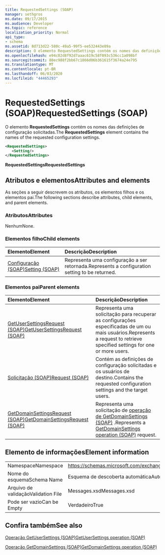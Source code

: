 ```yaml
---
title: RequestedSettings (SOAP)
manager: sethgros
ms.date: 09/17/2015
ms.audience: Developer
ms.topic: reference
localization_priority: Normal
api_type:
- schema
ms.assetid: 8d713d22-580c-49a5-99f5-ee532443e89a
description: O elemento RequestedSettings contém os nomes das definições de configuração solicitadas.
ms.openlocfilehash: e94c02d8f92d7aaac619c58f093c536cc1a098bf
ms.sourcegitcommit: 88ec988f2bb67c1866d06b361615f3674a24e795
ms.translationtype: MT
ms.contentlocale: pt-BR
ms.lasthandoff: 06/03/2020
ms.locfileid: "44465293"
---
```

# <a name="requestedsettings-soap"></a><span data-ttu-id="6f62a-103">RequestedSettings (SOAP)</span><span class="sxs-lookup"><span data-stu-id="6f62a-103">RequestedSettings (SOAP)</span></span>

<span data-ttu-id="6f62a-104">O elemento **RequestedSettings** contém os nomes das definições de configuração solicitadas.</span><span class="sxs-lookup"><span data-stu-id="6f62a-104">The **RequestedSettings** element contains the names of the requested configuration settings.</span></span> 
  
```XML
<RequestedSettings>
   <Setting/>
</RequestedSettings>
```

 <span data-ttu-id="6f62a-105">**RequestedSettings**</span><span class="sxs-lookup"><span data-stu-id="6f62a-105">**RequestedSettings**</span></span>
## <a name="attributes-and-elements"></a><span data-ttu-id="6f62a-106">Atributos e elementos</span><span class="sxs-lookup"><span data-stu-id="6f62a-106">Attributes and elements</span></span>

<span data-ttu-id="6f62a-107">As seções a seguir descrevem os atributos, os elementos filhos e os elementos pai.</span><span class="sxs-lookup"><span data-stu-id="6f62a-107">The following sections describe attributes, child elements, and parent elements.</span></span>
  
### <a name="attributes"></a><span data-ttu-id="6f62a-108">Atributos</span><span class="sxs-lookup"><span data-stu-id="6f62a-108">Attributes</span></span>

<span data-ttu-id="6f62a-109">Nenhum</span><span class="sxs-lookup"><span data-stu-id="6f62a-109">None.</span></span>
  
### <a name="child-elements"></a><span data-ttu-id="6f62a-110">Elementos filho</span><span class="sxs-lookup"><span data-stu-id="6f62a-110">Child elements</span></span>

|<span data-ttu-id="6f62a-111">**Elemento**</span><span class="sxs-lookup"><span data-stu-id="6f62a-111">**Element**</span></span>|<span data-ttu-id="6f62a-112">**Descrição**</span><span class="sxs-lookup"><span data-stu-id="6f62a-112">**Description**</span></span>|
|:-----|:-----|
|[<span data-ttu-id="6f62a-113">Configuração (SOAP)</span><span class="sxs-lookup"><span data-stu-id="6f62a-113">Setting (SOAP)</span></span>](setting-soap.md) <br/> |<span data-ttu-id="6f62a-114">Representa uma configuração a ser retornada.</span><span class="sxs-lookup"><span data-stu-id="6f62a-114">Represents a configuration setting to be returned.</span></span>  <br/> |
   
### <a name="parent-elements"></a><span data-ttu-id="6f62a-115">Elementos pai</span><span class="sxs-lookup"><span data-stu-id="6f62a-115">Parent elements</span></span>

|<span data-ttu-id="6f62a-116">**Elemento**</span><span class="sxs-lookup"><span data-stu-id="6f62a-116">**Element**</span></span>|<span data-ttu-id="6f62a-117">**Descrição**</span><span class="sxs-lookup"><span data-stu-id="6f62a-117">**Description**</span></span>|
|:-----|:-----|
|[<span data-ttu-id="6f62a-118">GetUserSettingsRequest (SOAP)</span><span class="sxs-lookup"><span data-stu-id="6f62a-118">GetUserSettingsRequest (SOAP)</span></span>](getusersettingsrequest-soap.md) <br/> |<span data-ttu-id="6f62a-119">Representa uma solicitação para recuperar as configurações especificadas de um ou mais usuários.</span><span class="sxs-lookup"><span data-stu-id="6f62a-119">Represents a request to retrieve specified settings for one or more users.</span></span>  <br/> |
|[<span data-ttu-id="6f62a-120">Solicitação (SOAP)</span><span class="sxs-lookup"><span data-stu-id="6f62a-120">Request (SOAP)</span></span>](request-soap.md) <br/> |<span data-ttu-id="6f62a-121">Contém as definições de configuração solicitadas e os usuários de destino.</span><span class="sxs-lookup"><span data-stu-id="6f62a-121">Contains the requested configuration settings and the target users.</span></span>  <br/> |
|[<span data-ttu-id="6f62a-122">GetDomainSettingsRequest (SOAP)</span><span class="sxs-lookup"><span data-stu-id="6f62a-122">GetDomainSettingsRequest (SOAP)</span></span>](getdomainsettingsrequest-soap.md) <br/> |<span data-ttu-id="6f62a-123">Representa uma solicitação de [operação de GetDomainSettings (SOAP)](getdomainsettings-operation-soap.md) .</span><span class="sxs-lookup"><span data-stu-id="6f62a-123">Represents a [GetDomainSettings operation (SOAP)](getdomainsettings-operation-soap.md) request.</span></span>  <br/> |
   
## <a name="element-information"></a><span data-ttu-id="6f62a-124">Elemento de informações</span><span class="sxs-lookup"><span data-stu-id="6f62a-124">Element information</span></span>

|||
|:-----|:-----|
|<span data-ttu-id="6f62a-125">Namespace</span><span class="sxs-lookup"><span data-stu-id="6f62a-125">Namespace</span></span>  <br/> |https://schemas.microsoft.com/exchange/2010/Autodiscover  <br/> |
|<span data-ttu-id="6f62a-126">Nome do esquema</span><span class="sxs-lookup"><span data-stu-id="6f62a-126">Schema Name</span></span>  <br/> |<span data-ttu-id="6f62a-127">Esquema de descoberta automática</span><span class="sxs-lookup"><span data-stu-id="6f62a-127">Autodiscover schema</span></span>  <br/> |
|<span data-ttu-id="6f62a-128">Arquivo de validação</span><span class="sxs-lookup"><span data-stu-id="6f62a-128">Validation File</span></span>  <br/> |<span data-ttu-id="6f62a-129">Messages.xsd</span><span class="sxs-lookup"><span data-stu-id="6f62a-129">Messages.xsd</span></span>  <br/> |
|<span data-ttu-id="6f62a-130">Pode ser vazio</span><span class="sxs-lookup"><span data-stu-id="6f62a-130">Can be Empty</span></span>  <br/> |<span data-ttu-id="6f62a-131">Verdadeiro</span><span class="sxs-lookup"><span data-stu-id="6f62a-131">True</span></span>  <br/> |
   
## <a name="see-also"></a><span data-ttu-id="6f62a-132">Confira também</span><span class="sxs-lookup"><span data-stu-id="6f62a-132">See also</span></span>



[<span data-ttu-id="6f62a-133">Operação GetUserSettings (SOAP)</span><span class="sxs-lookup"><span data-stu-id="6f62a-133">GetUserSettings operation (SOAP)</span></span>](getusersettings-operation-soap.md)
  
[<span data-ttu-id="6f62a-134">Operação GetDomainSettings (SOAP)</span><span class="sxs-lookup"><span data-stu-id="6f62a-134">GetDomainSettings operation (SOAP)</span></span>](getdomainsettings-operation-soap.md)

